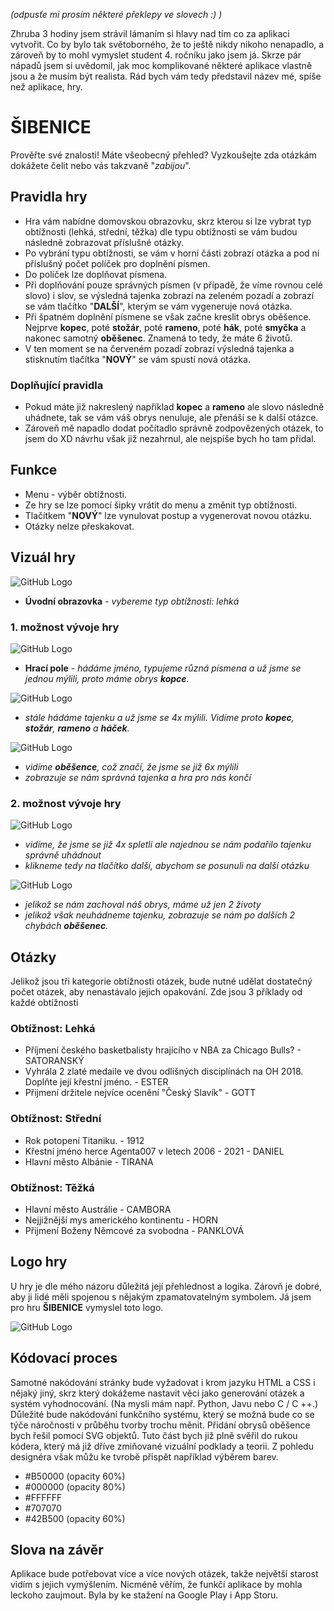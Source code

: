 _(odpusťe mi prosím některé překlepy ve slovech :) )_

Zhruba 3 hodiny jsem strávil lámaním si hlavy nad tím co za aplikaci vytvořit. Co by bylo tak světoborného, že to ještě nikdy nikoho nenapadlo, a zároveň by to mohl vymyslet student 4. ročníku jako jsem já. Skrze pár nápadů jsem si uvědomil, jak moc komplikované některé aplikace vlastně jsou a že musím být realista. Rád bych vám tedy představil název mé, spíše než aplikace, hry.
# __ŠIBENICE__ #
Prověřte své znalosti! Máte všeobecný přehled? Vyzkoušejte zda otázkám dokážete čelit nebo vás takzvaně "_zabijou_".
## Pravidla hry ##
- Hra vám nabídne domovskou obrazovku, skrz kterou si lze vybrat typ obtížnosti (lehká, střední, těžka) dle typu obtížnosti se vám budou následně zobrazovat příslušné otázky.
- Po vybrání typu obtížnosti, se vám v horní části zobrazí otázka a pod ní příslušný počet políček pro doplnění písmen.
- Do políček lze doplňovat písmena.
- Při doplňování pouze správných písmen (v případě, že víme rovnou celé slovo) i slov, se výsledná tajenka zobrazí na zeleném pozadí a zobrazí se vám tlačítko "__DALŠÍ__", kterým se vám vygeneruje nová otázka.
- Při špatném doplnění písmene se však začne kreslit obrys oběšence. Nejprve __kopec__, poté __stožár__, poté __rameno__, poté __hák__, poté __smyčka__ a nakonec samotný __oběšenec__. Znamená to tedy, že máte 6 životů.
- V ten moment se na červeném pozadí zobrazí výsledná tajenka a stisknutím tlačítka "__NOVÝ__" se vám spustí nová otázka.
### Doplňující pravidla ###
- Pokud máte již nakreslený například __kopec__ a __rameno__ ale slovo následně uhádnete, tak se vám váš obrys nenuluje, ale přenáší se k další otázce.
- Zároveň mě napadlo dodat počítadlo správně zodpovězených otázek, to jsem do XD návrhu však již nezahrnul, ale nejspíše bych ho tam přidal.
## Funkce ##
- Menu - výběr obtížnosti.
- Ze hry se lze pomocí šipky vrátit do menu a změnit typ obtížnosti.
- Tlačítkem "__NOVÝ__" lze vynulovat postup a vygenerovat novou otázku.
- Otázky nelze přeskakovat.

## Vizuál hry ##
![GitHub Logo](uvodni.png)
- __Úvodní obrazovka__ - _vybereme typ obtížnosti: lehká_

### 1. možnost vývoje hry ###
![GitHub Logo](zacatek_hry.png)
- __Hrací pole__ - _hádáme jméno, typujeme různá písmena a už jsme se jednou mýlili, proto máme obrys __kopce__._

![GitHub Logo](/postup_hry.png)
- _stále hádáme tajenku a už jsme se 4x mýlili. Vidíme proto __kopec__, __stožár__, __rameno__ a __háček__._

![GitHub Logo](/prohra_hry.png)
- _vidíme __oběšence__, což značí, že jsme se již 6x mýlili_
- _zobrazuje se nám správná tajenka a hra pro nás končí_

### 2. možnost vývoje hry ###
![GitHub Logo](/hra_vyhra.png)
- _vidíme, že jsme se již 4x spletli ale najednou se nám podařilo tajenku správně uhádnout_
- _klikneme tedy na tlačítko další, abychom se posunuli na další otázku_

![GitHub Logo](/hra_vyhra_prohra.png)
- _jelikož se nám zachoval náš obrys, máme už jen 2 životy_
- _jelikož však neuhádneme tajenku, zobrazuje se nám po dalších 2 chybách __oběšenec__._

## Otázky ##
Jelikož jsou tři kategorie obtížnosti otázek, bude nutné udělat dostatečný počet otázek, aby nenastávalo jejich opakování.
Zde jsou 3 příklady od každé obtížnosti
### Obtížnost: Lehká ###
- Příjmení českého basketbalisty hrajícího v NBA za Chicago Bulls? - SATORANSKÝ
- Vyhrála 2 zlaté medaile ve dvou odlišných disciplínách na OH 2018. Doplňte její křestní jméno. - ESTER
- Přijmení držitele nejvíce ocenění "Český Slavík"  - GOTT

### Obtížnost: Střední ###
- Rok potopení Titaniku. - 1912
- Křestní jméno herce Agenta007 v letech 2006 - 2021 - DANIEL
- Hlavní město Albánie - TIRANA

### Obtížnost: Těžká ###
- Hlavní město Austrálie - CAMBORA
- Nejjižnější mys amerického kontinentu - HORN
- Přijmení Boženy Němcové za svobodna - PANKLOVÁ

## Logo hry ##
U hry je dle mého názoru důležitá její přehlednost a logika. Zárovň je dobré, aby ji lidé měli spojenou s nějakým zpamatovatelným symbolem. Já jsem pro hru __ŠIBENICE__ vymyslel toto logo.

![GitHub Logo](/logo.jpg)

## Kódovací proces ##
Samotné nakódování stránky bude vyžadovat i krom jazyku HTML a CSS i nějaký jiný, skrz který dokážeme nastavit věci jako generování otázek a systém vyhodnocování. (Na mysli mám např. Python, Javu nebo C / C ++.)
Důležité bude nakódování funkčního systému, který se možná bude co se týče náročnosti v průběhu tvorby trochu měnit.
Přidání obrysů oběšence bych řešil pomocí SVG objektů.
Tuto část bych již plně svěřil do rukou kódera, který má již dříve zmiňované vizuální podklady a teorii. Z pohledu designéra však můžu ke tvrobě přispět například výběrem barev.
- #B50000 (opacity 60%)
- #000000 (opacity 80%)
- #FFFFFF
- #707070
- #42B500 (opacity 60%)

## Slova na závěr ##
Aplikace bude potřebovat více a více nových otázek, takže největší starost vidím s jejich vymýšlením. Nicméně věřím, že funkčí aplikace by mohla leckoho zaujmout. Byla by ke stažení na Google Play i App Storu. 
